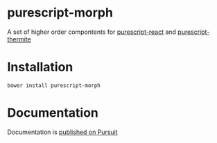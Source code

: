 # purescript-morph

A set of higher order compontents for [purescript-react](https://pursuit.purescript.org/packages/purescript-react) and [purescript-thermite](https://pursuit.purescript.org/packages/purescript-thermite)

# Installation

```
bower install purescript-morph
```

# Documentation

Documentation is [published on Pursuit](https://puresuit.purescript.org/packages/purescript-morph)

